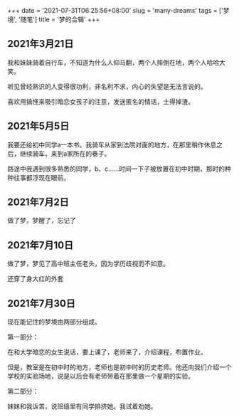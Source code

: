 +++
date = '2021-07-31T06:25:56+08:00'
slug = 'many-dreams'
tags = ['梦境', '随笔']
title = '梦的合辑'
+++

## 2021年3月21日

我和妹妹骑着自行车，不知道为什么人仰马翻，两个人摔倒在地，两个人哈哈大笑。

听见曾经熟识的人变得很功利，非名利不求，内心的失望是无法言说的。

喜欢用搞怪来吸引暗恋女孩子的注意，发送匿名的情话，土得掉渣。

## 2021年5月5日

我要还给初中同学a一本书。我骑车从家到法院对面的地方，在那里稍作休息之后，继续骑车，来到a家所在的巷子。

路途中我遇到很多熟悉的同学，b、c……时间一下子被放置在初中时期，那时的种种往事都浮现在眼前。

## 2021年7月2日

做了梦，梦醒了，忘记了

## 2021年7月10日

做了梦，梦见了高中班主任老头，因为学历歧视而不如意。

还穿了身大红的外套

## 2021年7月30日

现在能记住的梦境由两部分组成。

第一部分：

在和大学暗恋的女生说话，要上课了，老师来了，介绍课程，布置作业。

但是，教室是在初中时的地方，老师也是初中时的历史老师。他还向我们介绍一个学校的实验场地，说是以后会有老师带着在那里做一个星期的实验。

第二部分：

妹妹和我诉苦，说班级里有同学排挤她。我试着劝她。
